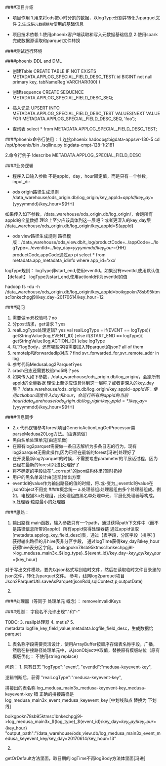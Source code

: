 ####项目介绍
* 项目作用
1.用来将ods按小时分割的数据，以logType分割并转化为parquet文件
2.生成供`元数据模块`使用的基础信息

* 项目技术依赖
1.使用phoenix客户端读取和写入元数据基础信息
2.使用spark完成数据源读取和parquet文件转换

####测试运行环境

####phoenix DDL and DML
* 创建Table
CREATE TABLE IF NOT EXISTS METADATA.APPLOG_SPECIAL_FIELD_DESC_TEST(
id BIGINT not null primary key,
tabNameReg VARCHAR(100)
)


* 创建sequence
CREATE SEQUENCE METADATA.APPLOG_SPECIAL_FIELD_DESC_SEQ;

* 插入记录
UPSERT INTO METADATA.APPLOG_SPECIAL_FIELD_DESC_TEST VALUES(NEXT VALUE FOR METADATA.APPLOG_SPECIAL_FIELD_DESC_SEQ, 'foo');

* 查询表
select * from METADATA.APPLOG_SPECIAL_FIELD_DESC_TEST;

 

####phoenix命令行使用：
1.连接phoenix
hadoop@bigdata-appsvr-130-5
cd /opt/phoenix/bin
./sqlline.py bigdata-cmpt-128-1:2181

2.命令行例子
!describe METADATA.APPLOG_SPECIAL_FIELD_DESC


####业务逻辑
* 程序入口输入参数
不是appId，day，hour固定值，而是只有一个参数，input_dir

* ods origin路径生成规则
/data_warehouse/ods_origin.db/log_origin/key_appId=${appId}/key_day=${yyyymmdd}/key_hour=${HH}


如果传入如下参数，/data_warehouse/ods_origin.db/log_origin/，会跑所有appId的全量数据
理论上至少应该具体到这一层吧？或者更深入的key_day层
/data_warehouse/ods_origin.db/log_origin/key_appId=${appId}


* ods view路径生成规则
路径模版：/data_warehouse/ods_view.db/t_log/productCode=../appCode=../logType=../eventId=../key_day=${yyyymmdd}/key_hour=${HH}
productCode,appCode通过ap pi
select * from metadata.app_metadata_idinfo where app_id='xxx'

logType规则：
 logType非start_end,使用eventId。如果没有eventId,使用默认值【default】
 logType为start_end,使用actionId作为eventId的值


hadoop fs -du -h /data_warehouse/ods_origin.db/log_origin/key_appId=boikgpokn78sb95ktmsc1bnkechpgj9l/key_day=20170614/key_hour=12


####疑问
1. 需要做md5校验吗？no
2. 分post请求，get请求？yes
3. realLogType处理逻辑? yes
val realLogType = if(EVENT == logType){
            getStringValue(log,EVENT_ID)
          }else if(START_END == logType){
            getStringValue(log,ACTION_ID)
          }else logType
4. 除了logBody，还有哪些字段需要加入转parquet的json? all of them
5. remoteIp和forwardedIp对应？find svr_forwarded_for,svr_remote_addr in log
6. 参考代码MedusaLog2Parquet?yes
7. crash日志还需要校验md5吗？yes
8. 如果传入如下参数，/data_warehouse/ods_origin.db/log_origin/，会跑所有appId的全量数据
 理论上至少应该具体到这一层吧？或者更深入的key_day层？
 /data_warehouse/ods_origin.db/log_origin/key_appId=${appId}
 答：
 使用azkaban调度传入day和hour，会运行所有的appid的当前hour
 /data_warehouse/ods_origin.db/log_origin/key_appId=*/key_day=${yyyymmdd}/key_hour=${HH}
 



####信息同步
* 2.x 代码逻辑参考forest项目GenericActionLogGetProcessor类parseMedusa20Log方法。[由连凯做]
* 黑白名单处理单元[由连凯做]
* 在原有log2parquet需要做一条日志解析为多条日志的行为，现有log2parquet无需此操作,因为已经在最新的forest[冯进]处理好了
* 在开发最新log2parquet的时候，不需要考虑parameter的平展话过程，因为已经在最新的forest[冯进]处理好了
* 将不确定的字段放在"_corrupt"的json结构体里?暂时扔掉
* 用户的黑名单设计由[连凯]给出方案
* eventId的value作为输出路径的值的时候，将.或-变为_;eventId的value在jsonObject不用变
####概念统一
a.处理器组:处理器组由多个处理器组成。例如，电视猫3.x处理组，此处理组由黑名单处理单元、平展化处理器等构成。
b.处理器:粒度最小的处理器




####思路：
1. 输出路径
main函数，输入参数只有一个path，通过获得path下文件中（而不是路径信息所带的appId）所有appid获得处理器链
  通过appid读取[metadata.applog_key_field_desc]表，通过【表字段，分区字段（排序）】获得输出路径的非hive表非分区字段，
通过logTime获得key_day和key_hour获得hive表分区字段。
boikgpokn78sb95ktmsc1bnkechpgj9l->log_medusa_main3x_${log_type}_${event_id}/key_day=${key_day}/key_hour=${key_hour}


  对于写出文件模块，要先以json格式写到临时文件，然后在读取临时文件目录里的json文件，转化为parquet文件。
参考，线网log2parquet项目
Json2ParquetUtil.saveAsParquet(jsonRdd,sqlContext,p,outputDate)

2. 



####处理器（等同于 处理单元 概念）：
removeInvalidKeys



####规则：
字段名不允许出现"."和"-"

TODO:
3. realIp处理器
4. metis?
5. metadata.logfile_key_field_value,metadata.logfile_field_desc，生成数据给parquet
1. 表名称字段需要灵活设计，使用ArrayBuffer按顺序存储表名称字段，广播，然后在拼接路径处理单元中，从jsonObject中取值，替换原有模版站位（原有模版优化：
   不使用string replace）


问题：
1. 
原有日志
 "logType":"event",
  "eventId":"medusa-keyevent-key",

逻辑判断后，获得
 "realLogType":"medusa-keyevent-key",

拼接出的表名称
log_medusa_main3x_medusa-keyevent-key_medusa-keyevent-key 错
正确的拼接路径是
log_medusa_main3x_event_medusa_keyevent_key [中划线和点 替换为 下划线]
 
boikgpokn78sb95ktmsc1bnkechpgj9l->log_medusa_main3x_${log_type}_${event_id}/key_day=${key_day}/key_hour=${key_hour}
"output_path":"/data_warehouse/ods_view.db/log_medusa_main3x_event_medusa_keyevent_key/key_day=20170614/key_hour=13"

2.
getOrDefault方法里面，取日期的logTime不再logBody方法体里面[冯进]


